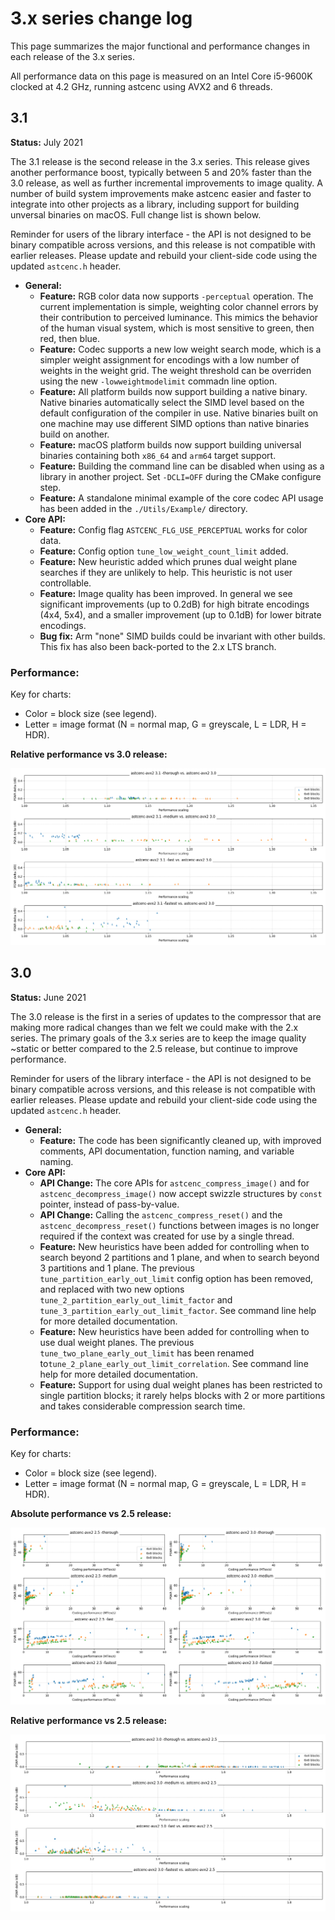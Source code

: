 # 3.x series change log

This page summarizes the major functional and performance changes in each
release of the 3.x series.

All performance data on this page is measured on an Intel Core i5-9600K
clocked at 4.2 GHz, running astcenc using AVX2 and 6 threads.

<!-- ---------------------------------------------------------------------- -->
## 3.1

**Status:** July 2021

The 3.1 release is the second release in the 3.x series. This release gives
another performance boost, typically between 5 and 20% faster than the 3.0
release, as well as further incremental improvements to image quality. A number
of build system improvements make astcenc easier and faster to integrate into
other projects as a library, including support for building unversal binaries
on macOS. Full change list is shown below.

Reminder for users of the library interface - the API is not designed to be
binary compatible across versions, and this release is not compatible with
earlier releases. Please update and rebuild your client-side code using the
updated `astcenc.h` header.

* **General:**
  * **Feature:** RGB color data now supports `-perceptual` operation. The
    current implementation is simple, weighting color channel errors by their
    contribution to perceived luminance. This mimics the behavior of the human
    visual system, which is most sensitive to green, then red, then blue.
  * **Feature:** Codec supports a new low weight search mode, which is a
    simpler weight assignment for encodings with a low number of weights in the
    weight grid. The weight threshold can be overriden using the new
    `-lowweightmodelimit` commadn line option.
  * **Feature:** All platform builds now support building a native binary.
    Native binaries automatically select the SIMD level based on the default
    configuration of the compiler in use. Native binaries built on one machine
    may use different SIMD options than native binaries build on another.
  * **Feature:** macOS platform builds now support building universal binaries
    containing both `x86_64` and `arm64` target support.
  * **Feature:** Building the command line can be disabled when using as a
    library in another project. Set `-DCLI=OFF` during the CMake configure
    step.
  * **Feature:** A standalone minimal example of the core codec API usage has
    been added in the `./Utils/Example/` directory.
* **Core API:**
  * **Feature:** Config flag `ASTCENC_FLG_USE_PERCEPTUAL` works for color data.
  * **Feature:** Config option `tune_low_weight_count_limit` added.
  * **Feature:** New heuristic added which prunes dual weight plane searches if
    they are unlikely to help. This heuristic is not user controllable.
  * **Feature:** Image quality has been improved. In general we see significant
    improvements (up to 0.2dB) for high bitrate encodings (4x4, 5x4), and a
    smaller improvement (up to 0.1dB) for lower bitrate encodings.
  * **Bug fix:** Arm "none" SIMD builds could be invariant with other builds.
    This fix has also been back-ported to the 2.x LTS branch.

### Performance:

Key for charts:

* Color = block size (see legend).
* Letter = image format (N = normal map, G = greyscale, L = LDR, H = HDR).

**Relative performance vs 3.0 release:**

![Relative scores 3.1 vs 3.0](./ChangeLogImg/relative-3.0-to-3.1.png)

<!-- ---------------------------------------------------------------------- -->
## 3.0

**Status:** June 2021

The 3.0 release is the first in a series of updates to the compressor that are
making more radical changes than we felt we could make with the 2.x series.
The primary goals of the 3.x series are to keep the image quality ~static or
better compared to the 2.5 release, but continue to improve performance.

Reminder for users of the library interface - the API is not designed to be
binary compatible across versions, and this release is not compatible with
earlier releases. Please update and rebuild your client-side code using the
updated `astcenc.h` header.

* **General:**
  * **Feature:** The code has been significantly cleaned up, with improved
    comments, API documentation, function naming, and variable naming.
* **Core API:**
  * **API Change:** The core APIs for `astcenc_compress_image()` and for
    `astcenc_decompress_image()` now accept swizzle structures by `const`
    pointer, instead of pass-by-value.
  * **API Change:** Calling the `astcenc_compress_reset()` and the
    `astcenc_decompress_reset()` functions between images is no longer required
    if the context was created for use by a single thread.
  * **Feature:** New heuristics have been added for controlling when to search
    beyond 2 partitions and 1 plane, and when to search beyond 3 partitions and
    1 plane. The previous `tune_partition_early_out_limit` config option has
    been removed, and replaced with two new options
    `tune_2_partition_early_out_limit_factor` and
    `tune_3_partition_early_out_limit_factor`. See command line help for more
    detailed documentation.
  * **Feature:** New heuristics have been added for controlling when to use
    dual weight planes. The previous `tune_two_plane_early_out_limit` has been
    renamed to`tune_2_plane_early_out_limit_correlation`. See command line help
    for more detailed documentation.
  * **Feature:** Support for using dual weight planes has been restricted to
    single partition blocks; it rarely helps blocks with 2 or more partitions
    and takes considerable compression search time.

### Performance:

Key for charts:

* Color = block size (see legend).
* Letter = image format (N = normal map, G = greyscale, L = LDR, H = HDR).

**Absolute performance vs 2.5 release:**

![Absolute scores 3.0 vs 2.5](./ChangeLogImg/absolute-2.5-to-3.0.png)

**Relative performance vs 2.5 release:**

![Relative scores 3.0 vs 2.5](./ChangeLogImg/relative-2.5-to-3.0.png)
